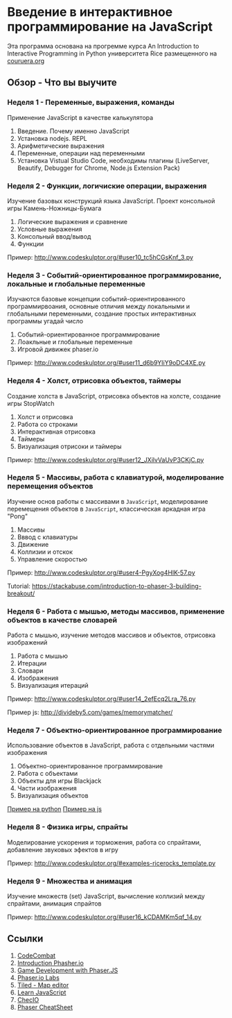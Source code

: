 # Введение в интерактивное программирование на JavaScript

Эта программа основана на прогремме курса An Introduction to Interactive Programming in Python
университета Rice размещенного на [couruera.org](https://www.coursera.org/learn/interactive-python-1)

## Обзор - Что вы выучите

### Неделя 1 - Переменные, выражения, команды

Применение JavaScript в качестве калькулятора

1. Введение. Почему именно JavaScript
2. Установка nodejs. REPL
3. Арифметические выражения
4. Переменные, операции над переменными
5. Установка Vistual Studio Code, необходимы плагины (LiveServer, Beautify, Debugger for Chrome, Node.js Extension Pack)

### Неделя 2 - Функции, логичиские операции, выражения

Изучение базовых конструкций языка JavaScript. Проект консольной игры Камень-Ножницы-Бумага

1. Логические выражения и сравнение
2. Условные выражения
3. Консольный ввод/вывод
4. Функции

Пример: <http://www.codeskulptor.org/#user10_tc5hCGsKnf_3.py>

### Неделя 3 - Событий-ориентированное программирование, локальные и глобальные переменные

Изучаются базовые концепции событий-ориентированного программирвоания, основные отличия между локальными и глобальными переменными, создание простых интерактивных программы угадай число

1. Событий-ориентированное программирование
2. Лоакльные и глобальные переменные
3. Игровой дивижек phaser.io

Пример: <http://www.codeskulptor.org/#user11_d6b9YIiY9oDC4XE.py>

### Неделя 4 - Холст, отрисовка объектов, таймеры

Создание холста в JavaScript, отрисовка объектов на холсте, создание игры StopWatch

1. Холст и отрисовка
2. Работа со строками
3. Интерактивная отрисовка
4. Таймеры
5. Визуализация отрисоки и таймеры

Пример: <http://www.codeskulptor.org/#user12_JXilvVaUvP3CKjC.py>

### Неделя 5 - Массивы, работа с клавиатурой, моделирование перемещения объектов

Изучение основ работы с массивами в `JavaScript`, моделирование перемещения объектов в `JavaScript`, классическая аркадная игра "Pong"

1. Массивы
2. Вввод с клавиатуры
3. Движение
4. Коллизии и отскок
5. Управление скоростью

Пример: <http://www.codeskulptor.org/#user4-PgyXog4HlK-57.py>

Tutorial: <https://stackabuse.com/introduction-to-phaser-3-building-breakout/>

### Неделя 6 - Работа с мышью, методы массивов, применение объектов в качестве словарей

Работа с мышью, изучение методов массивов и объектов, отрисовка изображений

1. Работа с мышью
2. Итерации
3. Словари
4. Изображения
5. Визуализация итераций

Пример: <http://www.codeskulptor.org/#user14_2efEcq2Lra_76.py>

Пример js: <http://divideby5.com/games/memorymatcher/>

### Неделя 7 - Объектно-ориентированное программирование

Использование объектов в JavaScript, работа с отдельными частями изображения

1. Объектно-ориентированное программирование
2. Работа с объектами
3. Объекты для игры Blackjack
4. Части изображения
5. Визуализация объектов

[Пример на python](http://www.codeskulptor.org/#user15_ZoYz8vHeMS_82.py)
[Пример на js](http://labs.phaser.io/edit.html?src=src%5Cinput%5Cgame%20object%5Cdestroy%20sprite%20on%20down%20event.js)

### Неделя 8 - Физика игры, спрайты

Моделирование ускорения и торможения, работа со спрайтами, добавление звуковых эфектов в игру

Пример: <http://www.codeskulptor.org/#examples-ricerocks_template.py>

### Неделя 9 - Множества и анимация

Изучение множеств (set) JavaScript, вычисление коллизий между спрайтами, анимация спрайтов

Пример: <http://www.codeskulptor.org/#user16_kCDAMKm5qf_14.py>

## Ссылки

1. [CodeCombat](https://codecombat.com/)
2. [Introduction Phasher.io](https://academy.zenva.com/course/phaser-101-introduction-to-game-development)
3. [Game Development with Phaser.JS](https://www.codecademy.com/learn/learn-phaser)
4. [Phaser.io Labs](https://labs.phaser.io/index.html)
5. [Tiled - Map editor](https://www.mapeditor.org/)
6. [Learn JavaScript](https://learnjavascript.online)
7. [ChecIO](https://js.checkio.org)
8. [Phaser CheatSheet](https://s3.amazonaws.com/codecademy-content/courses/learn-phaser/Phaser+Quick+Guide.pdf)
